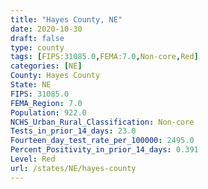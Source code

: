 ```yaml
---
title: "Hayes County, NE"
date: 2020-10-30
draft: false
type: county
tags: [FIPS:31085.0,FEMA:7.0,Non-core,Red]
categories: [NE]
County: Hayes County
State: NE
FIPS: 31085.0
FEMA_Region: 7.0
Population: 922.0
NCHS_Urban_Rural_Classification: Non-core
Tests_in_prior_14_days: 23.0
Fourteen_day_test_rate_per_100000: 2495.0
Percent_Positivity_in_prior_14_days: 0.391
Level: Red
url: /states/NE/hayes-county
---
```



